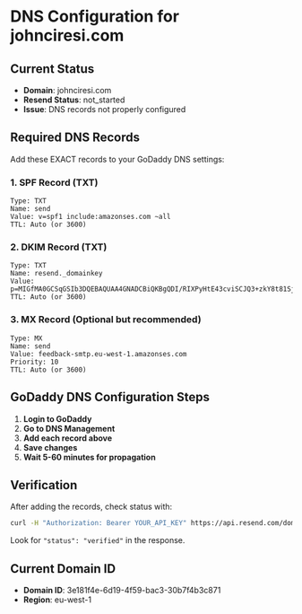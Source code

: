 # DNS Configuration for johnciresi.com

## Current Status

- **Domain**: johnciresi.com
- **Resend Status**: not_started
- **Issue**: DNS records not properly configured

## Required DNS Records

Add these EXACT records to your GoDaddy DNS settings:

### 1. SPF Record (TXT)

```
Type: TXT
Name: send
Value: v=spf1 include:amazonses.com ~all
TTL: Auto (or 3600)
```

### 2. DKIM Record (TXT)

```
Type: TXT
Name: resend._domainkey
Value: p=MIGfMA0GCSqGSIb3DQEBAQUAA4GNADCBiQKBgQDI/RIXPyHtE43cviSCJQ3+zkY8t81SjOlZQq9RA8mqziqLf+JQlHxaNYZjhfcDy0FizC5BN4kZcz5YszrGdbKOtj66JS9OUDp5jxcPn2jkOOjksASINExOraDMOgumVqo7Xb3Pv4MZDRZuwdGw0k3zrJhn/e2lHus8qvVk6Y3GZQIDAQAB
TTL: Auto (or 3600)
```

### 3. MX Record (Optional but recommended)

```
Type: MX
Name: send
Value: feedback-smtp.eu-west-1.amazonses.com
Priority: 10
TTL: Auto (or 3600)
```

## GoDaddy DNS Configuration Steps

1. **Login to GoDaddy**
2. **Go to DNS Management**
3. **Add each record above**
4. **Save changes**
5. **Wait 5-60 minutes for propagation**

## Verification

After adding the records, check status with:

```bash
curl -H "Authorization: Bearer YOUR_API_KEY" https://api.resend.com/domains/3e181f4e-6d19-4f59-bac3-30b7f4b3c871
```

Look for `"status": "verified"` in the response.

## Current Domain ID

- **Domain ID**: 3e181f4e-6d19-4f59-bac3-30b7f4b3c871
- **Region**: eu-west-1
